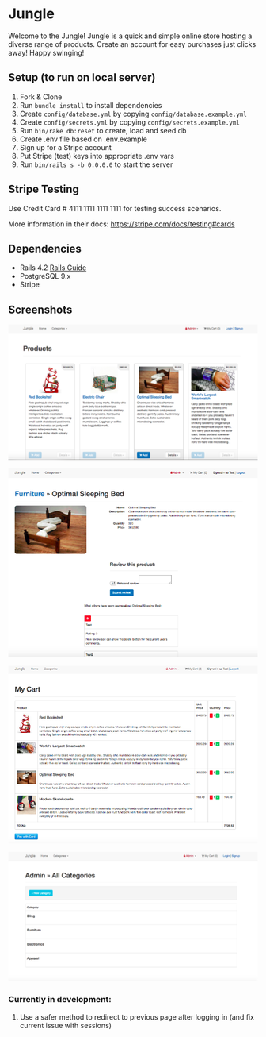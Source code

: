 # Jungle

Welcome to the Jungle! Jungle is a quick and simple online store hosting a diverse range of products. Create an account for easy purchases just clicks away! Happy swinging!


## Setup (to run on local server)

1. Fork & Clone
2. Run `bundle install` to install dependencies
3. Create `config/database.yml` by copying `config/database.example.yml`
4. Create `config/secrets.yml` by copying `config/secrets.example.yml`
5. Run `bin/rake db:reset` to create, load and seed db
6. Create .env file based on .env.example
7. Sign up for a Stripe account
8. Put Stripe (test) keys into appropriate .env vars
9. Run `bin/rails s -b 0.0.0.0` to start the server

## Stripe Testing

Use Credit Card # 4111 1111 1111 1111 for testing success scenarios.

More information in their docs: <https://stripe.com/docs/testing#cards>

## Dependencies

* Rails 4.2 [Rails Guide](http://guides.rubyonrails.org/v4.2/)
* PostgreSQL 9.x
* Stripe

## Screenshots

!['Home page'](https://github.com/Rchanyj/jungle-rails/blob/master/docs/homepage.png?raw=true)

!['Product details (logged in)'](https://github.com/Rchanyj/jungle-rails/blob/master/docs/loggedin_product_details.png?raw=true)

!['Purchase cart'](https://github.com/Rchanyj/jungle-rails/blob/master/docs/cart.png?raw=true)

!['Admin creating a new category'](https://github.com/Rchanyj/jungle-rails/blob/master/docs/admin_create_category.png?raw=true)

### Currently in development:

1. Use a safer method to redirect to previous page after logging in (and fix current issue with sessions)
